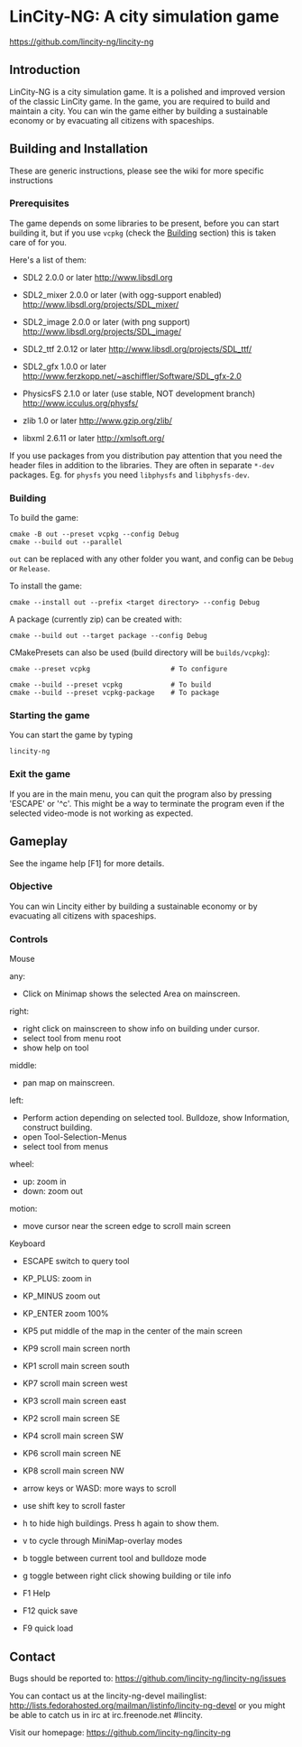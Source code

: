 # LinCity-NG: A city simulation game

https://github.com/lincity-ng/lincity-ng

## Introduction
LinCity-NG is a city simulation game. It is a polished and improved
version of the classic LinCity game. In the game, you are required
to build and maintain a city. You can win the game either by
building a sustainable economy or by evacuating all citizens with
spaceships.

## Building and Installation

These are generic instructions, please see the wiki for more specific instructions

### Prerequisites

The game depends on some libraries to be present, before you can start building it,
but if you use `vcpkg` (check the [Building](#building) section)
this is taken care of for you.

Here's a list of them:

* SDL2 2.0.0 or later
  http://www.libsdl.org

* SDL2_mixer 2.0.0 or later (with ogg-support enabled)
  http://www.libsdl.org/projects/SDL_mixer/

* SDL2_image 2.0.0 or later (with png support)
  http://www.libsdl.org/projects/SDL_image/

* SDL2_ttf 2.0.12 or later
  http://www.libsdl.org/projects/SDL_ttf/

* SDL2_gfx 1.0.0 or later
  http://www.ferzkopp.net/~aschiffler/Software/SDL_gfx-2.0

* PhysicsFS 2.1.0 or later (use stable, NOT development branch)
  http://www.icculus.org/physfs/

* zlib 1.0 or later
  http://www.gzip.org/zlib/

* libxml 2.6.11 or later
  http://xmlsoft.org/

If you use packages from you distribution pay attention that you need
the header files in addition to the libraries. They are often in 
separate `*-dev` packages. Eg. for `physfs` you need `libphysfs` and `libphysfs-dev`.

### Building

To build the game:

    cmake -B out --preset vcpkg --config Debug
    cmake --build out --parallel

`out` can be replaced with any other folder you want, and config can be `Debug` or `Release`.

To install the game:

    cmake --install out --prefix <target directory> --config Debug

A package (currently zip) can be created with:

    cmake --build out --target package --config Debug

CMakePresets can also be used (build directory will be `builds/vcpkg`):

    cmake --preset vcpkg                    # To configure

    cmake --build --preset vcpkg            # To build
    cmake --build --preset vcpkg-package    # To package

### Starting the game

You can start the game by typing

    lincity-ng

### Exit the game

If you are in the main menu, you can quit the program also by
pressing 'ESCAPE' or '^c'. This might be a way to terminate the
program even if the selected video-mode is not working as expected.

## Gameplay

See the ingame help [F1] for more details.

### Objective

You can win Lincity either by building a sustainable economy or
by evacuating all citizens with spaceships.

### Controls

Mouse

any:
 * Click on Minimap shows the selected Area on mainscreen.

right:
 * right click on mainscreen to show info on building under cursor.
 * select tool from menu root
 * show help on tool

middle:
 * pan map on mainscreen.

left:
 * Perform action depending on selected tool. Bulldoze, show Information, construct building.
 * open Tool-Selection-Menus 
 * select tool from menus

wheel:
 * up: zoom in
 * down: zoom out

motion:
 * move cursor near the screen edge to scroll main screen

Keyboard

 * ESCAPE switch to query tool


 * KP_PLUS: zoom in
 * KP_MINUS zoom out
 * KP_ENTER zoom 100%


 * KP5 put middle of the map in the center of the main screen  


 * KP9 scroll main screen north
 * KP1 scroll main screen south
 * KP7 scroll main screen west
 * KP3 scroll main screen east


 * KP2 scroll main screen SE
 * KP4 scroll main screen SW
 * KP6 scroll main screen NE
 * KP8 scroll main screen NW


 * arrow keys or WASD: more ways to scroll


 * use shift key to scroll faster


 * h  to hide high buildings. Press h again to show them.
 * v  to cycle through MiniMap-overlay modes
 * b  toggle between current tool and bulldoze mode 
 * g  toggle between right click showing building or tile info
 * F1 Help
 
 * F12 quick save
 * F9  quick load

## Contact

Bugs should be reported to:
    https://github.com/lincity-ng/lincity-ng/issues
    
You can contact us at the lincity-ng-devel mailinglist:
    http://lists.fedorahosted.org/mailman/listinfo/lincity-ng-devel
or you might be able to catch us in irc at irc.freenode.net #lincity.

Visit our homepage: https://github.com/lincity-ng/lincity-ng
